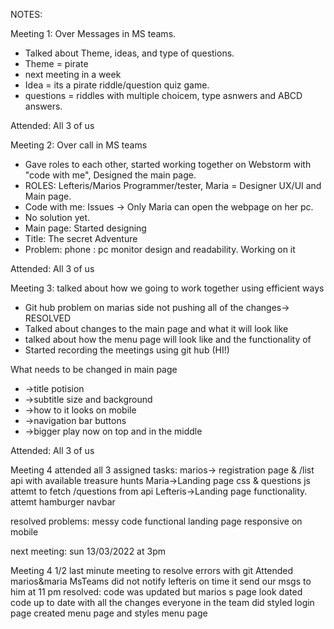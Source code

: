NOTES:

Meeting 1: Over Messages in MS teams.
- Talked about Theme, ideas, and type of questions.
- Theme = pirate
- next meeting in a week
- Idea = its a pirate riddle/question quiz game.
- questions = riddles with multiple choicem, type asnwers and ABCD answers.

Attended: All 3 of us

Meeting 2: Over call in MS teams
- Gave roles to each other, started working together on Webstorm with "code with me", Designed the main page.
- ROLES: Lefteris/Marios Programmer/tester, Maria = Designer UX/UI and Main page.
- Code with me: Issues -> Only Maria can open the webpage on her pc.
- No solution yet.
- Main page: Started designing
- Title: The secret Adventure
- Problem: phone : pc monitor design and readability. Working on it

Attended: All 3 of us

Meeting 3: talked about how we going to work together using efficient ways
- Git hub problem on marias side not pushing all of the changes-> RESOLVED
- Talked about changes to the main page and what it will look like
- talked about how the menu page will look like and the functionality of
- Started recording the meetings using git hub (HI!)

What needs to be changed in main page
- ->title potision
- ->subtitle size and background
- ->how to it looks on mobile
- ->navigation bar buttons
- ->bigger play now on top and in the middle

Attended: All 3 of us

Meeting 4
attended all 3
assigned tasks:
marios-> registration page  & /list api with available treasure hunts
Maria->Landing page css & questions js attemt to fetch /questions from api
Lefteris->Landing page functionality. attemt hamburger navbar

resolved problems:
messy code
functional landing page
responsive on mobile

next meeting: sun 13/03/2022 at 3pm

Meeting 4 1/2
last minute meeting to resolve errors with git
Attended marios&maria MsTeams did not notify lefteris on time it send our msgs to him at 11 pm
resolved:
code was updated but marios s page look dated
code up to date with all the changes everyone in the team did
styled login page
created menu page
and styles menu page 
